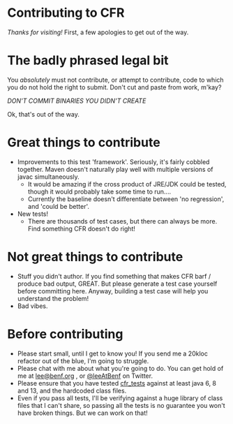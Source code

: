 # Contributing to CFR

*Thanks for visiting!*
First, a few apologies to get out of the way.  

# The badly phrased legal bit

You *absolutely* must not contribute, or attempt to contribute, code to which you do not hold the right to submit.   Don't cut and paste from work, m'kay?

*DON'T COMMIT BINARIES YOU DIDN'T CREATE*

Ok, that's out of the way.

# Great things to contribute

* Improvements to this test 'framework'.  Seriously, it's fairly cobbled together.  Maven doesn't naturally play well with multiple versions of javac simultaneously.
    * It would be amazing if the cross product of JRE/JDK could be tested, though it would probably take some time to run....
    * Currently the baseline doesn't differentiate between 'no regression', and 'could be better'.
* New tests! 
    * There are thousands of test cases, but there can always be more.   Find something CFR doesn't do right!

# Not great things to contribute

* Stuff you didn't author.  If you find something that makes CFR barf / produce bad output, GREAT.  But please generate a test case yourself before committing here.   Anyway, building a test case will help you understand the problem!
* Bad vibes.

# Before contributing

* Please start small, until I get to know you!  If you send me a 20kloc refactor out of the blue, I'm going to struggle.
* Please chat with me about what you're going to do.   You can get hold of me at lee@benf.org , or <a href="https://twitter.com/leeatbenf">@leeAtBenf</a> on Twitter.
* Please ensure that you have tested <a href="https://github.com/leibnitz27/cfr_tests">cfr_tests</a> against at least java 6, 8 and 13, and the hardcoded class files.
* Even if you pass all tests, I'll be verifying against a huge library of class files that I can't share, so passing all the tests is no guarantee you won't have broken things.  But we can work on that!
